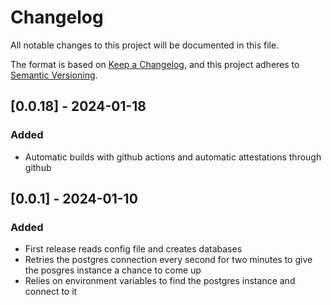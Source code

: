 # Changelog

All notable changes to this project will be documented in this file.

The format is based on [Keep a Changelog](https://keepachangelog.com/en/1.0.0/),
and this project adheres to [Semantic Versioning](https://semver.org/spec/v2.0.0.html).

## [0.0.18] - 2024-01-18

### Added

- Automatic builds with github actions and automatic attestations through github

## [0.0.1] - 2024-01-10

### Added

- First release reads config file and creates databases
- Retries the postgres connection every second for two minutes to give the posgres instance a chance to come up
- Relies on environment variables to find the postgres instance and connect to it
